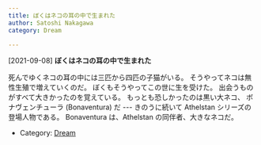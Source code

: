 ```yaml
---
title: ぼくはネコの耳の中で生まれた
author: Satoshi Nakagawa
category: Dream

---
```


[2021-09-08] **ぼくはネコの耳の中で生まれた** 

 死んでゆくネコの耳の中には三匹から四匹の子猫がいる。
そうやってネコは無性生殖で増えていくのだ。
ぼくもそうやってこの世に生を受けた。
出会うものがすべて大きかったのを覚えている。
もっとも恐しかったのは黒い大ネコ、
ボナヴェンチューラ (Bonaventura) だ
--- きのうに続いて Athelstan シリーズの登場人物である。
Bonaventura は、Athelstan の同伴者、大きなネコだ。

- Category: [Dream](https://merapano.github.io/categories.html#Dream)

